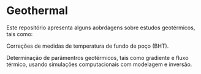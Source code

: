# Geothermal

Este repositório apresenta alguns aobrdagens sobre estudos geotérmicos, tais como: 

Correções de medidas de temperatura de fundo de poço (BHT).

Determinação de parâmentros geotérmicos, tais como gradiente e fluxo térmico, usando simulações computacionais com modelagem e inversão.
